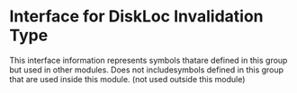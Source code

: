 
# Interface for DiskLoc Invalidation Type
This interface information represents symbols thatare defined in this group but used in other modules.  Does not includesymbols defined in this group that are used inside this module.
(not used outside this module)

